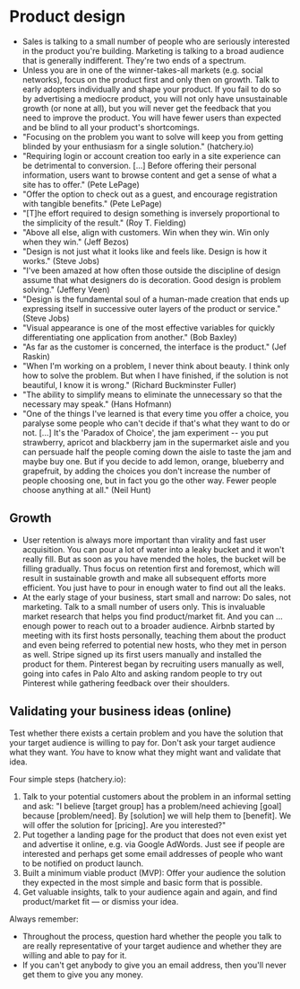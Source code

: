 # Product design

 * Sales is talking to a small number of people who are seriously interested in the product you're building. Marketing is talking to a broad audience that is generally indifferent. They're two ends of a spectrum.
 * Unless you are in one of the winner-takes-all markets (e.g. social networks), focus on the product first and only then on growth. Talk to early adopters individually and shape your product. If you fail to do so by advertising a mediocre product, you will not only have unsustainable growth (or none at all), but you will never get the feedback that you need to improve the product. You will have fewer users than expected and be blind to all your product's shortcomings.
 * "Focusing on the problem you want to solve will keep you from getting blinded by your enthusiasm for a single solution." (hatchery.io)
 * "Requiring login or account creation too early in a site experience can be detrimental to conversion. [...] Before offering their personal information, users want to browse content and get a sense of what a site has to offer." (Pete LePage)
 * "Offer the option to check out as a guest, and encourage registration with tangible benefits." (Pete LePage)
 * "[T]he effort required to design something is inversely proportional to the simplicity of the result." (Roy T. Fielding)
 * "Above all else, align with customers. Win when they win. Win only when they win." (Jeff Bezos)
 * "Design is not just what it looks like and feels like. Design is how it works." (Steve Jobs)
 * "I've been amazed at how often those outside the discipline of design assume that what designers do is decoration. Good design is problem solving." (Jeffery Veen)
 * "Design is the fundamental soul of a human-made creation that ends up expressing itself in successive outer layers of the product or service." (Steve Jobs)
 * "Visual appearance is one of the most effective variables for quickly differentiating one application from another." (Bob Baxley)
 * "As far as the customer is concerned, the interface is the product." (Jef Raskin)
 * "When I'm working on a problem, I never think about beauty. I think only how to solve the problem. But when I have finished, if the solution is not beautiful, I know it is wrong." (Richard Buckminster Fuller)
 * "The ability to simplify means to eliminate the unnecessary so that the necessary may speak." (Hans Hofmann)
 * "One of the things I've learned is that every time you offer a choice, you paralyse some people who can't decide if that's what they want to do or not. [...] It's the 'Paradox of Choice', the jam experiment -- you put strawberry, apricot and blackberry jam in the supermarket aisle and you can persuade half the people coming down the aisle to taste the jam and maybe buy one. But if you decide to add lemon, orange, blueberry and grapefruit, by adding the choices you don't increase the number of people choosing one, but in fact you go the other way. Fewer people choose anything at all." (Neil Hunt)

## Growth

 * User retention is always more important than virality and fast user acquisition. You can pour a lot of water into a leaky bucket and it won't really fill. But as soon as you have mended the holes, the bucket will be filling gradually. Thus focus on retention first and foremost, which will result in sustainable growth and make all subsequent efforts more efficient. You just have to pour in enough water to find out all the leaks.
 * At the early stage of your business, start small and narrow: Do sales, not marketing. Talk to a small number of users only. This is invaluable market research that helps you find product/market fit. And you can ... enough power to reach out to a broader audience. Airbnb started by meeting with its first hosts personally, teaching them about the product and even being referred to potential new hosts, who they met in person as well. Stripe signed up its first users manually and installed the product for them. Pinterest began by recruiting users manually as well, going into cafes in Palo Alto and asking random people to try out Pinterest while gathering feedback over their shoulders.

## Validating your business ideas (online)

Test whether there exists a certain problem and you have the solution that your target audience is willing to pay for. Don't ask your target audience what they want. *You* have to know what they might want and validate that idea.

Four simple steps (hatchery.io):

 1. Talk to your potential customers about the problem in an informal setting and ask: "I believe [target group] has a problem/need achieving [goal] because [problem/need]. By [solution] we will help them to [benefit]. We will offer the solution for [pricing]. Are you interested?"
 2. Put together a landing page for the product that does not even exist yet and advertise it online, e.g. via Google AdWords. Just see if people are interested and perhaps get some email addresses of people who want to be notified on product launch.
 3. Built a minimum viable product (MVP): Offer your audience the solution they expected in the most simple and basic form that is possible.
 4. Get valuable insights, talk to your audience again and again, and find product/market fit — or dismiss your idea.

Always remember:

 * Throughout the process, question hard whether the people you talk to are really representative of your target audience and whether they are willing and able to pay for it.
 * If you can't get anybody to give you an email address, then you'll never get them to give you any money.

